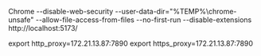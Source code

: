 Chrome --disable-web-security --user-data-dir="%TEMP%\chrome-unsafe" --allow-file-access-from-files --no-first-run --disable-extensions
http://localhost:5173/

export http_proxy=172.21.13.87:7890
export https_proxy=172.21.13.87:7890